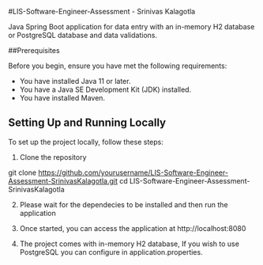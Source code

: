 #LIS-Software-Engineer-Assessment - Srinivas Kalagotla

Java Spring Boot application for data entry with an in-memory H2 database or PostgreSQL database and data validations.

##Prerequisites

Before you begin, ensure you have met the following requirements:
- You have installed Java 11 or later.
- You have a Java SE Development Kit (JDK) installed.
- You have installed Maven.

## Setting Up and Running Locally

To set up the project locally, follow these steps:

1. Clone the repository

git clone https://github.com/yourusername/LIS-Software-Engineer-Assessment-SrinivasKalagotla.git
cd LIS-Software-Engineer-Assessment-SrinivasKalagotla

2. Please wait for the dependecies to be installed and then run the application

3. Once started, you can access the application at http://localhost:8080

4. The project comes with in-memory H2 database, If you wish to use PostgreSQL you can configure in application.properties.
